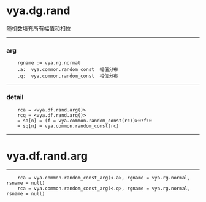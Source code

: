 # vya.dg.rand
随机数填充所有幅值和相位

---
### arg
```
	rgname := vya.rg.normal
	.a:  vya.common.random_const  幅值分布
	.q:  vya.common.random_const  相位分布
```
---
### detail
```
	rca = <vya.df.rand.arg()>
	rcq = <vya.df.rand.arg()>
	= sa[n] = (f = vya.common.random_const(rc))>0?f:0
	= sq[n] = vya.common.random_const(rc)
```

***
# vya.df.rand.arg
---
```
	rca = vya.common.random_const_arg(<.a>, rgname = vya.rg.normal, rsname = null)
	rca = vya.common.random_const_arg(<.q>, rgname = vya.rg.normal, rsname = null)
```

